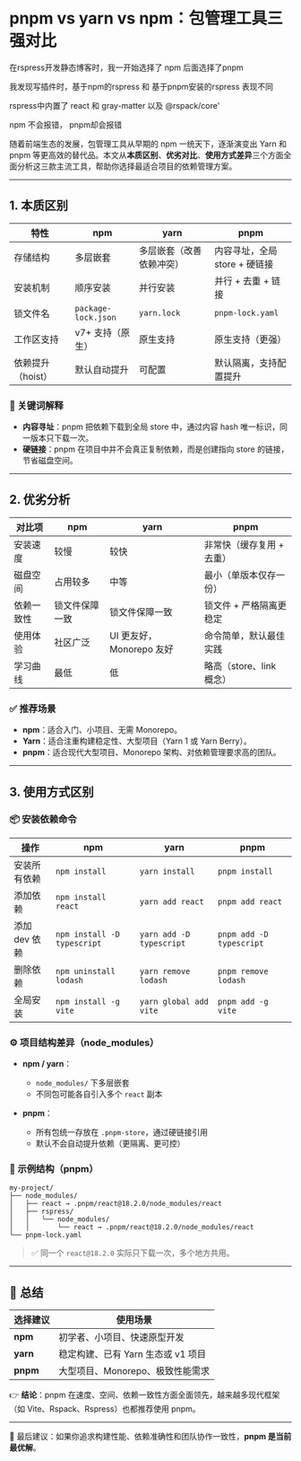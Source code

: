 # pnpm vs yarn vs npm：包管理工具三强对比

在rspress开发静态博客时，我一开始选择了 npm 后面选择了pnpm

我发现写插件时，基于npm的rspress 和 基于pnpm安装的rspress 表现不同

rspress中内置了 react 和  gray-matter 以及 @rspack/core'

npm 不会报错， pnpm却会报错

随着前端生态的发展，包管理工具从早期的 npm 一统天下，逐渐演变出 Yarn 和 pnpm 等更高效的替代品。本文从**本质区别**、**优劣对比**、**使用方式差异**三个方面全面分析这三款主流工具，帮助你选择最适合项目的依赖管理方案。

---

## 1. 本质区别

| 特性 | npm | yarn | pnpm |
|------|-----|------|------|
| 存储结构 | 多层嵌套 | 多层嵌套（改善依赖冲突） | 内容寻址，全局 store + 硬链接 |
| 安装机制 | 顺序安装 | 并行安装 | 并行 + 去重 + 链接 |
| 锁文件名 | `package-lock.json` | `yarn.lock` | `pnpm-lock.yaml` |
| 工作区支持 | v7+ 支持（原生） | 原生支持 | 原生支持（更强） |
| 依赖提升（hoist） | 默认自动提升 | 可配置 | 默认隔离，支持配置提升 |

### 🧠 关键词解释

- **内容寻址**：pnpm 把依赖下载到全局 store 中，通过内容 hash 唯一标识，同一版本只下载一次。
- **硬链接**：pnpm 在项目中并不会真正复制依赖，而是创建指向 store 的链接，节省磁盘空间。

---

## 2. 优劣分析

| 对比项 | npm | yarn | pnpm |
|--------|-----|------|------|
| 安装速度 | 较慢 | 较快 | 非常快（缓存复用 + 去重） |
| 磁盘空间 | 占用较多 | 中等 | 最小（单版本仅存一份） |
| 依赖一致性 | 锁文件保障一致 | 锁文件保障一致 | 锁文件 + 严格隔离更稳定 |
| 使用体验 | 社区广泛 | UI 更友好，Monorepo 友好 | 命令简单，默认最佳实践 |
| 学习曲线 | 最低 | 低 | 略高（store、link 概念） |

### ✅ 推荐场景

- **npm**：适合入门、小项目、无需 Monorepo。
- **Yarn**：适合注重构建稳定性、大型项目（Yarn 1 或 Yarn Berry）。
- **pnpm**：适合现代大型项目、Monorepo 架构、对依赖管理要求高的团队。

---

## 3. 使用方式区别

### 📦 安装依赖命令

| 操作 | npm | yarn | pnpm |
|------|-----|------|------|
| 安装所有依赖 | `npm install` | `yarn install` | `pnpm install` |
| 添加依赖 | `npm install react` | `yarn add react` | `pnpm add react` |
| 添加 dev 依赖 | `npm install -D typescript` | `yarn add -D typescript` | `pnpm add -D typescript` |
| 删除依赖 | `npm uninstall lodash` | `yarn remove lodash` | `pnpm remove lodash` |
| 全局安装 | `npm install -g vite` | `yarn global add vite` | `pnpm add -g vite` |

### ⚙️ 项目结构差异（node_modules）

- **npm / yarn**：
  - `node_modules/` 下多层嵌套
  - 不同包可能各自引入多个 `react` 副本

- **pnpm**：
  - 所有包统一存放在 `.pnpm-store`，通过硬链接引用
  - 默认不会自动提升依赖（更隔离、更可控）

### 📁 示例结构（pnpm）

```text
my-project/
├── node_modules/
│   ├── react → .pnpm/react@18.2.0/node_modules/react
│   ├── rspress/
│   │   └── node_modules/
│   │       └── react → .pnpm/react@18.2.0/node_modules/react
└── pnpm-lock.yaml
```

> ✅ 同一个 `react@18.2.0` 实际只下载一次，多个地方共用。

---

## 📌 总结

| 选择建议 | 使用场景 |
|----------|----------|
| **npm** | 初学者、小项目、快速原型开发 |
| **yarn** | 稳定构建、已有 Yarn 生态或 v1 项目 |
| **pnpm** | 大型项目、Monorepo、极致性能需求 |

👉 **结论**：pnpm 在速度、空间、依赖一致性方面全面领先，越来越多现代框架（如 Vite、Rspack、Rspress）也都推荐使用 pnpm。

---

🧭 最后建议：如果你追求构建性能、依赖准确性和团队协作一致性，**pnpm 是当前最优解**。
